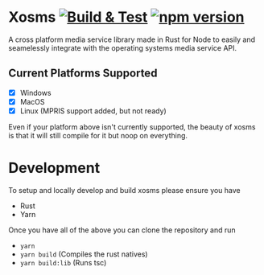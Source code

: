 # Xosms [![Build & Test](https://github.com/NovusTheory/xosms/actions/workflows/build-test.yml/badge.svg?branch=dev)](https://github.com/NovusTheory/xosms/actions/workflows/build-test.yml) [![npm version](https://badge.fury.io/js/xosms.svg)](https://badge.fury.io/js/xosms)
A cross platform media service library made in Rust for Node to easily and seamelessly integrate with the operating systems media service API.

## Current Platforms Supported
- [x] Windows
- [x] MacOS
- [x] Linux (MPRIS support added, but not ready)

Even if your platform above isn't currently supported, the beauty of xosms is that it will still compile for it but noop on everything.

# Development
To setup and locally develop and build xosms please ensure you have
- Rust
- Yarn

Once you have all of the above you can clone the repository and run
- `yarn`
- `yarn build` (Compiles the rust natives)
- `yarn build:lib` (Runs tsc)
